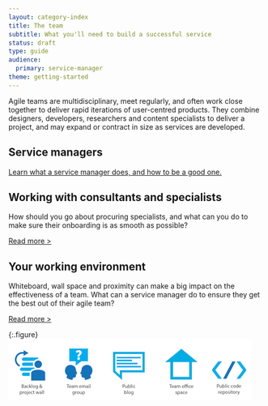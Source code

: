 ```yaml
---
layout: category-index
title: The team
subtitle: What you'll need to build a successful service
status: draft
type: guide
audience:
  primary: service-manager
theme: getting-started
---
```


<!--
<style>
 img{
  width: 100%;
  display: block;
 }
 figure{
  width: 50%; float: right; margin: -2.5em 0 0 1em
 }
 figcaption{
  text-align: center;
 }
</style>
-->


Agile teams are multidisciplinary, meet regularly, and often work close together to deliver rapid iterations of user-centred products. They combine designers, developers, researchers and content specialists to deliver a project, and may expand or contract in size as services are developed.

## Service managers
[Learn what a service manager does, and how to be a good one.](/the-team/servicemanager.html)

## Working with consultants and specialists

How should you go about procuring specialists, and what can you do to make sure their onboarding is as smooth as possible?

[Read more >](/the-team/workingwithspecialists.html)


## Your working environment


Whiteboard, wall space and proximity can make a big impact on the effectiveness of a team. What can a service manager do to ensure they get the best out of their agile team?

[Read more >](/the-team/workingenvironment.html)


{:.figure}
![Some of the things an effective team needs](/assets/images/team-assets.png)
